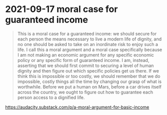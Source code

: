 # 2021-09-17 moral case for guaranteed income

> This is a moral case for a guaranteed income: we should secure for each person the means necessary to live a modern life of dignity, and no one should be asked to take on an inordinate risk to enjoy such a life. I call this a moral argument and a moral case specifically because I am not making an economic argument for any specific economic policy or any specific form of guaranteed income. I am, instead, asserting that we should first commit to securing a level of human dignity and then figure out which specific policies get us there. If we think this is impossible or too costly, we should remember that we do impossible, costly things all the time by changing our grasp of what is worthwhile. Before we put a human on Mars, before a car drives itself across the country, we ought to figure out how to guarantee each person access to a dignified life.

<https://audacity.substack.com/p/a-moral-argument-for-basic-income>
